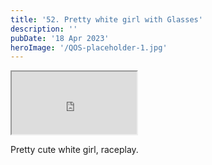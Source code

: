 ```yaml
---
title: '52. Pretty white girl with Glasses'
description: ''
pubDate: '18 Apr 2023'
heroImage: '/QOS-placeholder-1.jpg'
---
```

<iframe src="https://drive.google.com/file/d/1uZUbZe8kE57JakuxsiJcE_zAOGvIof4H/preview" width="200" height="100" allow="autoplay" allowfullscreen="allowfullscreen"></iframe>

Pretty cute white girl, raceplay.